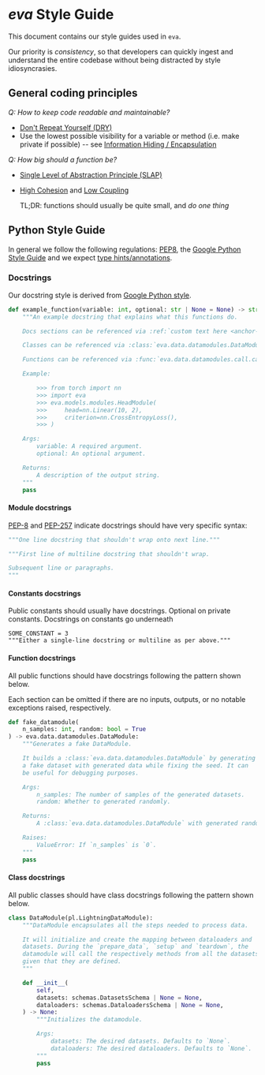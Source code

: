 # *eva* Style Guide

This document contains our style guides used in `eva`.

Our priority is _consistency_, so that developers can quickly
ingest and understand the entire codebase without being distracted
by style idiosyncrasies.

## General coding principles

_Q: How to keep code readable and maintainable?_
- [Don't Repeat Yourself (DRY)](https://en.wikipedia.org/wiki/Don%27t_repeat_yourself)
- Use the lowest possible visibility for a variable or method (i.e. make private if possible) -- see [Information Hiding / Encapsulation](https://pynative.com/python-encapsulation/)

_Q: How big should a function be?_
- [Single Level of Abstraction Principle (SLAP)](http://principles-wiki.net/principles:single_level_of_abstraction)
- [High Cohesion](http://principles-wiki.net/principles:high_cohesion) and [Low Coupling](http://principles-wiki.net/principles:low_coupling)

    TL;DR: functions should usually be quite small, and _do one thing_

## Python Style Guide

In general we follow the following regulations:
[PEP8](https://peps.python.org/pep-0008/), the 
[Google Python Style Guide](https://google.github.io/styleguide/pyguide.html)
and we expect [type hints/annotations](https://peps.python.org/pep-0484/).

### Docstrings

Our docstring style is derived from
[Google Python style](https://google.github.io/styleguide/pyguide.html#38-comments-and-docstrings).


```py
def example_function(variable: int, optional: str | None = None) -> str:
    """An example docstring that explains what this functions do.

    Docs sections can be referenced via :ref:`custom text here <anchor-link>`.

    Classes can be referenced via :class:`eva.data.datamodules.DataModule`.

    Functions can be referenced via :func:`eva.data.datamodules.call.call_method_if_exists`.

    Example:

        >>> from torch import nn
        >>> import eva
        >>> eva.models.modules.HeadModule(
        >>>     head=nn.Linear(10, 2),
        >>>     criterion=nn.CrossEntropyLoss(),
        >>> )

    Args:
        variable: A required argument.
        optional: An optional argument.

    Returns:
        A description of the output string.
    """
    pass
```

#### Module docstrings

[PEP-8](https://peps.python.org/pep-0008/#documentation-strings) and [PEP-257](https://peps.python.org/pep-0257/) indicate docstrings should have very specific syntax:

```py
"""One line docstring that shouldn't wrap onto next line."""
```

```py
"""First line of multiline docstring that shouldn't wrap.

Subsequent line or paragraphs.
"""
```

#### Constants docstrings
Public constants should usually have docstrings. Optional on
private constants. Docstrings on constants go underneath

```
SOME_CONSTANT = 3
"""Either a single-line docstring or multiline as per above."""
```

#### Function docstrings

All public functions should have docstrings following the
pattern shown below.

Each section can be omitted if there are no inputs, outputs,
or no notable exceptions raised, respectively.

```py
def fake_datamodule(
    n_samples: int, random: bool = True
) -> eva.data.datamodules.DataModule:
    """Generates a fake DataModule.

    It builds a :class:`eva.data.datamodules.DataModule` by generating
    a fake dataset with generated data while fixing the seed. It can
    be useful for debugging purposes.

    Args:
        n_samples: The number of samples of the generated datasets.
        random: Whether to generated randomly.

    Returns:
        A :class:`eva.data.datamodules.DataModule` with generated random data.

    Raises:
        ValueError: If `n_samples` is `0`.
    """
    pass
```

#### Class docstrings

All public classes should have class docstrings following the
pattern shown below.

```py
class DataModule(pl.LightningDataModule):
    """DataModule encapsulates all the steps needed to process data.

    It will initialize and create the mapping between dataloaders and
    datasets. During the `prepare_data`, `setup` and `teardown`, the
    datamodule will call the respectively methods from all the datasets,
    given that they are defined.
    """

    def __init__(
        self,
        datasets: schemas.DatasetsSchema | None = None,
        dataloaders: schemas.DataloadersSchema | None = None,
    ) -> None:
        """Initializes the datamodule.

        Args:
            datasets: The desired datasets. Defaults to `None`.
            dataloaders: The desired dataloaders. Defaults to `None`.
        """
        pass
```
